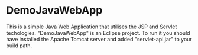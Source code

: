 # DemoJavaWebApp
This is a simple Java Web Application that utilises the JSP and Servlet techologies.
"DemoJavaWebApp" is an Eclipse project. To run it you should have installed the Apache
Tomcat server and added "servlet-api.jar" to your build path.
